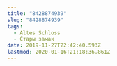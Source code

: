 ```yaml
---
title: "8428874939"
slug: "8428874939"
tags:
  - Altes Schloss
  - Стары замак
date: 2019-11-27T22:42:40.593Z
lastmod: 2020-01-16T21:18:36.861Z
---
```


<!-- Замяніце гэты радок-каментар на артыкул. -->
